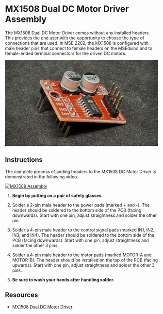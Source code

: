 # MX1508 Dual DC Motor Driver Assembly

The MX1508 Dual DC Motor Driver comes without any installed headers. This provides the end user with the opportunity to choose the type of connections that are used. In MSE 2202, the MX1508 is configured with male header pins that connect to female headers on the MSEduino and to female-ended terminal connectors for the driven DC motors.

![MX1508](figs/MX1508.jpg)

## Instructions

The complete process of adding headers to the MX1508 DC Motor Driver is demonstrated in the following video.

[![MX1508 Assembly](https://img.youtube.com/vi/PfD6rTbzguY/0.jpg)](https://www.youtube.com/watch?v=PfD6rTbzguY "MSEduino R5.1 Build")

1. **Begin by putting on a pair of safety glasses.**

2. Solder a 2-pin male header to the power pads (marked + and -). The header should be soldered to the bottom side of the PCB (facing downwards). Start with one pin, adjust straightness and solder the other pin.

3. Solder a 4-pin male header to the control signal pads (marked IN1, IN2, IN3, and IN4). The header should be soldered to the bottom side of the PCB (facing downwards). Start with one pin, adjust straightness and solder the other 3 pins.

4. Solder a 4-pin male header to the motor pads (marked MOTOR-A and MOTOR-B). The header should be installed on the top of the PCB (facing upwards). Start with one pin, adjust straightness and solder the other 3 pins.

5. **Be sure to wash your hands after handling solder.**

## Resources

- [MX1508 Dual DC Motor Driver]([https://components101.com/modules/mx1508-dc-motor-driver-pinout-features-datasheet])
